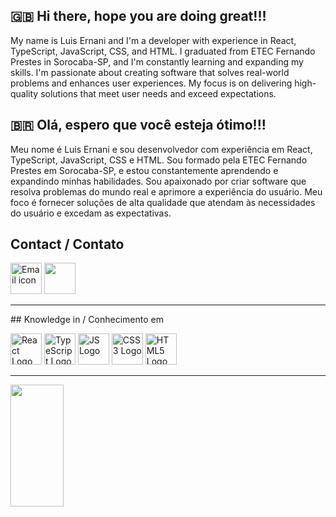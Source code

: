 ## 🇬🇧 Hi there, hope you are doing great!!!

My name is Luis Ernani and I'm a developer with experience in React, TypeScript, JavaScript, CSS, and HTML. I graduated from ETEC Fernando Prestes in Sorocaba-SP, and I'm constantly learning and expanding my skills. I'm passionate about creating software that solves real-world problems and enhances user experiences. My focus is on delivering high-quality solutions that meet user needs and exceed expectations.


## 🇧🇷 Olá, espero que você esteja ótimo!!!

Meu nome é Luis Ernani e sou desenvolvedor com experiência em React, TypeScript, JavaScript, CSS e HTML. Sou formado pela ETEC Fernando Prestes em Sorocaba-SP, e estou constantemente aprendendo e expandindo minhas habilidades. Sou apaixonado por criar software que resolva problemas do mundo real e aprimore a experiência do usuário. Meu foco é fornecer soluções de alta qualidade que atendam às necessidades do usuário e excedam as expectativas.


## Contact / Contato
<div>
    <p align="left">
        <a href="mailto:luisernani87@gmail.com"><img src="https://cdn-icons-png.flaticon.com/512/732/732200.png" alt="Email icon" width="50" height="50"/></a>    
        <a href="https://www.linkedin.com/in/luis-ernani-533ab09a/" target="_blank"><img src="https://cdn.jsdelivr.net/gh/devicons/devicon/icons/linkedin/linkedin-original.svg" height="50" width="50"></a>
    </p>
</div>
<hr>
## Knowledge in / Conhecimento em
<div>
    <p align="left">
        <img src="https://cdn.jsdelivr.net/gh/devicons/devicon/icons/react/react-original.svg" alt="React Logo" height="50" width="50">        
        <img src="https://cdn.jsdelivr.net/gh/devicons/devicon/icons/typescript/typescript-original.svg" alt="TypeScript Logo" height="50" width="50">
        <img src="https://cdn.jsdelivr.net/gh/devicons/devicon/icons/javascript/javascript-original.svg" alt="JS Logo" height="50" width="50">        
        <img src="https://cdn.jsdelivr.net/gh/devicons/devicon/icons/css3/css3-original.svg" alt="CSS3 Logo" height="50" width="50">
        <img src="https://cdn.jsdelivr.net/gh/devicons/devicon/icons/html5/html5-original.svg" alt="HTML5 Logo" height="50" width="50">
    </p>
</div>
<hr>
<img width="41%" height="195px" src="https://github-readme-stats.vercel.app/api/top-langs/?username=luisernani&layout=compact&hide_border=true&title_color=00bfbf&text_color=00bfbf&bg_color=0d1117" />



